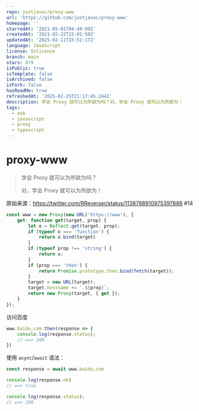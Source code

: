 ```yaml
---
repo: justjavac/proxy-www
url: 'https://github.com/justjavac/proxy-www'
homepage: ''
starredAt: '2021-05-01T04:49:09Z'
createdAt: '2021-02-22T15:01:58Z'
updatedAt: '2025-02-11T15:51:17Z'
language: JavaScript
license: Unlicense
branch: main
stars: 879
isPublic: true
isTemplate: false
isArchived: false
isFork: false
hasReadMe: true
refreshedAt: '2025-02-25T21:17:45.244Z'
description: 学会 Proxy 就可以为所欲为吗？对，学会 Proxy 就可以为所欲为！
tags:
  - es6
  - javascript
  - proxy
  - typescript
---
```


# proxy-www

> 学会 Proxy 就可以为所欲为吗？
> 
> 对，学会 Proxy 就可以为所欲为！

原始来源：https://twitter.com/RReverser/status/1138788910975397888 #14

```js
const www = new Proxy(new URL('https://www'), {
    get: function get(target, prop) {
        let o = Reflect.get(target, prop);
        if (typeof o === 'function') {
            return o.bind(target)
        }
        if (typeof prop !== 'string') {
            return o;
        }
        if (prop === 'then') {
            return Promise.prototype.then.bind(fetch(target));
        }
        target = new URL(target);
        target.hostname += `.${prop}`;
        return new Proxy(target, { get });
    }
});
```

访问百度

```js
www.baidu.com.then(response => {
    console.log(response.status);
    // ==> 200
})
```

使用 `async`/`await` 语法：

```js
const response = await www.baidu.com

console.log(response.ok)
// ==> true

console.log(response.status);
// ==> 200
```
